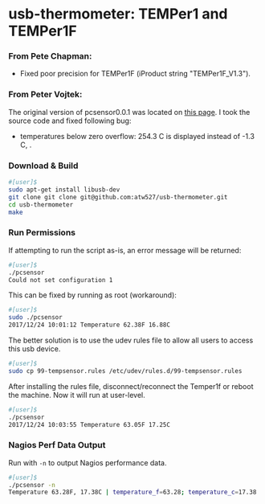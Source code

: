 usb-thermometer: TEMPer1 and TEMPer1F
===============

### From Pete Chapman:

* Fixed poor precision for TEMPer1F (iProduct string "TEMPer1F_V1.3").

### From Peter Vojtek:

The original version of pcsensor0.0.1 was located on [this page](http://bailey.st/blog/2012/04/12/dirt-cheap-usb-temperature-sensor-with-python-sms-alerting-system/). I took the source code and fixed following bug:

* temperatures below zero overflow: 254.3 C is displayed instead of -1.3 C, . 

### Download & Build

``` bash
#[user]$
sudo apt-get install libusb-dev
git clone git clone git@github.com:atw527/usb-thermometer.git
cd usb-thermometer
make
```

### Run Permissions

If attempting to run the script as-is, an error message will be returned:

``` bash
#[user]$
./pcsensor
Could not set configuration 1
```

This can be fixed by running as root (workaround):

``` bash
#[user]$
sudo ./pcsensor
2017/12/24 10:01:12 Temperature 62.38F 16.88C
```

The better solution is to use the udev rules file to allow all users to access this usb device.

``` bash
#[user]$
sudo cp 99-tempsensor.rules /etc/udev/rules.d/99-tempsensor.rules
```

After installing the rules file, disconnect/reconnect the Temper1f or reboot the machine.  Now it will run at user-level.


``` bash
#[user]$
./pcsensor
2017/12/24 10:03:55 Temperature 63.05F 17.25C
```

### Nagios Perf Data Output

Run with `-n` to output Nagios performance data.

``` bash
#[user]$
./pcsensor -n
Temperature 63.28F, 17.38C | temperature_f=63.28; temperature_c=17.38
```
